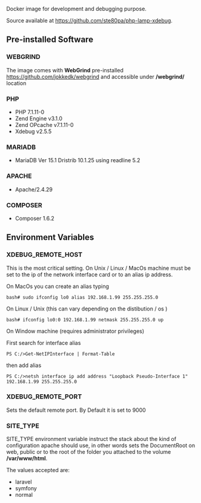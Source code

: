 Docker image for development and debugging purpose.

Source available at <https://github.com/ste80pa/php-lamp-xdebug>.

## Pre-installed Software ##

### WEBGRIND ###

The image comes  with __WebGrind__ pre-installed <https://github.com/jokkedk/webgrind> and accessible under __/webgrind/__ location

### PHP ###

* PHP 7.1.11-0
* Zend Engine v3.1.0
* Zend OPcache v7.1.11-0
* Xdebug v2.5.5

### MARIADB ###

* MariaDB Ver 15.1 Dristrib 10.1.25 using readline 5.2

### APACHE ###

* Apache/2.4.29

### COMPOSER ###

* Composer 1.6.2

## Environment Variables ##

### XDEBUG_REMOTE_HOST ###

This is the most critical setting.
On Unix / Linux / MacOs machine must be set to the ip of the network interface card or to an alias ip address.

On MacOs you can create an alias typing

`bash# sudo ifconfig lo0 alias 192.168.1.99 255.255.255.0`

On Linux / Unix (this can vary depending on the distibution / os )

`bash# ifconfig lo0:0 192.168.1.99 netmask 255.255.255.0 up`

On Window machine (requires administrator privileges)

First search for interface alias

`PS C:/>Get-NetIPInterface | Format-Table`

then add alias 

`PS C:/>netsh interface ip add address "Loopback Pseudo-Interface 1" 192.168.1.99 255.255.255.0`

### XDEBUG_REMOTE_PORT ###

Sets the default remote port. By Default it is set to 9000

### SITE_TYPE ###

SITE_TYPE environment variable instruct the stack  about the kind of configuration apache should use, in other words sets the DocumentRoot on web,  public or to the root of the folder you attached to the volume  __/var/www/html__.

The values accepted are:

* laravel
* symfony
* normal
